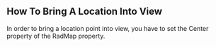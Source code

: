 ## How To Bring A Location Into View
In order to bring a location point into view, you have to set the Center property of the RadMap property.

[//]: <keywords:BringLocationIntoView>